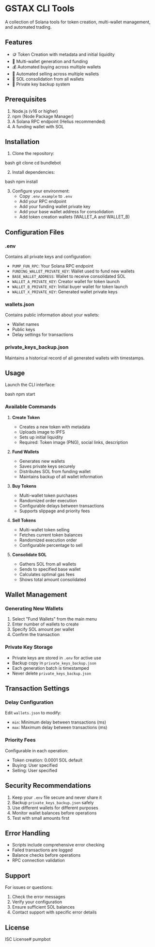# GSTAX CLI Tools

A collection of Solana tools for token creation, multi-wallet management, and automated trading.

## Features

- 🪙 Token Creation with metadata and initial liquidity
- 👛 Multi-wallet generation and funding
- 💰 Automated buying across multiple wallets
- 💸 Automated selling across multiple wallets
- 🏦 SOL consolidation from all wallets
- 📝 Private key backup system

## Prerequisites

1. Node.js (v16 or higher)
2. npm (Node Package Manager)
3. A Solana RPC endpoint (Helius recommended)
4. A funding wallet with SOL

## Installation

1. Clone the repository:

bash
git clone <repository-url>
cd bundlebot


2. Install dependencies:

bash
npm install


3. Configure your environment:
   - Copy `.env.example` to `.env`
   - Add your RPC endpoint
   - Add your funding wallet private key
   - Add your base wallet address for consolidation
   - Add token creation wallets (WALLET_A and WALLET_B)

## Configuration Files

### .env
Contains all private keys and configuration:
- `PUMP_FUN_RPC`: Your Solana RPC endpoint
- `FUNDING_WALLET_PRIVATE_KEY`: Wallet used to fund new wallets
- `BASE_WALLET_ADDRESS`: Wallet to receive consolidated SOL
- `WALLET_A_PRIVATE_KEY`: Creator wallet for token launch
- `WALLET_B_PRIVATE_KEY`: Initial buyer wallet for token launch
- `WALLET_X_PRIVATE_KEY`: Generated wallet private keys

### wallets.json
Contains public information about your wallets:
- Wallet names
- Public keys
- Delay settings for transactions

### private_keys_backup.json
Maintains a historical record of all generated wallets with timestamps.

## Usage

Launch the CLI interface:

bash
npm start



### Available Commands

1. **Create Token**
   - Creates a new token with metadata
   - Uploads image to IPFS
   - Sets up initial liquidity
   - Required: Token image (PNG), social links, description

2. **Fund Wallets**
   - Generates new wallets
   - Saves private keys securely
   - Distributes SOL from funding wallet
   - Maintains backup of all wallet information

3. **Buy Tokens**
   - Multi-wallet token purchases
   - Randomized order execution
   - Configurable delays between transactions
   - Supports slippage and priority fees

4. **Sell Tokens**
   - Multi-wallet token selling
   - Fetches current token balances
   - Randomized execution order
   - Configurable percentage to sell

5. **Consolidate SOL**
   - Gathers SOL from all wallets
   - Sends to specified base wallet
   - Calculates optimal gas fees
   - Shows total amount consolidated

## Wallet Management

### Generating New Wallets
1. Select "Fund Wallets" from the main menu
2. Enter number of wallets to create
3. Specify SOL amount per wallet
4. Confirm the transaction

### Private Key Storage
- Private keys are stored in `.env` for active use
- Backup copy in `private_keys_backup.json`
- Each generation batch is timestamped
- Never delete `private_keys_backup.json`

## Transaction Settings

### Delay Configuration
Edit `wallets.json` to modify:
- `min`: Minimum delay between transactions (ms)
- `max`: Maximum delay between transactions (ms)

### Priority Fees
Configurable in each operation:
- Token creation: 0.0001 SOL default
- Buying: User specified
- Selling: User specified

## Security Recommendations

1. Keep your `.env` file secure and never share it
2. Backup `private_keys_backup.json` safely
3. Use different wallets for different purposes
4. Monitor wallet balances before operations
5. Test with small amounts first

## Error Handling

- Scripts include comprehensive error checking
- Failed transactions are logged
- Balance checks before operations
- RPC connection validation

## Support

For issues or questions:
1. Check the error messages
2. Verify your configuration
3. Ensure sufficient SOL balances
4. Contact support with specific error details

## License

ISC License# pumpbot

